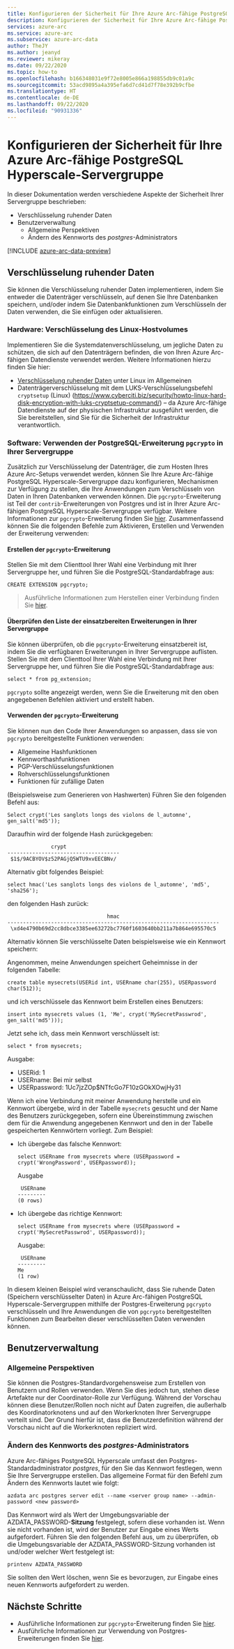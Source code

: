 ```yaml
---
title: Konfigurieren der Sicherheit für Ihre Azure Arc-fähige PostgreSQL Hyperscale-Servergruppe
description: Konfigurieren der Sicherheit für Ihre Azure Arc-fähige PostgreSQL Hyperscale-Servergruppe
services: azure-arc
ms.service: azure-arc
ms.subservice: azure-arc-data
author: TheJY
ms.author: jeanyd
ms.reviewer: mikeray
ms.date: 09/22/2020
ms.topic: how-to
ms.openlocfilehash: b166348031e9f72e8005e866a198855db9c01a9c
ms.sourcegitcommit: 53acd9895a4a395efa6d7cd41d7f78e392b9cfbe
ms.translationtype: HT
ms.contentlocale: de-DE
ms.lasthandoff: 09/22/2020
ms.locfileid: "90931336"
---
```

# <a name="configure-security-for-your-azure-arc-enabled-postgresql-hyperscale-server-group"></a>Konfigurieren der Sicherheit für Ihre Azure Arc-fähige PostgreSQL Hyperscale-Servergruppe

In dieser Dokumentation werden verschiedene Aspekte der Sicherheit Ihrer Servergruppe beschrieben:
- Verschlüsselung ruhender Daten
- Benutzerverwaltung
   - Allgemeine Perspektiven
   - Ändern des Kennworts des _postgres_-Administrators

[!INCLUDE [azure-arc-data-preview](../../../includes/azure-arc-data-preview.md)]

## <a name="encryption-at-rest"></a>Verschlüsselung ruhender Daten
Sie können die Verschlüsselung ruhender Daten implementieren, indem Sie entweder die Datenträger verschlüsseln, auf denen Sie Ihre Datenbanken speichern, und/oder indem Sie Datenbankfunktionen zum Verschlüsseln der Daten verwenden, die Sie einfügen oder aktualisieren.

### <a name="hardware-linux-host-volume-encryption"></a>Hardware: Verschlüsselung des Linux-Hostvolumes
Implementieren Sie die Systemdatenverschlüsselung, um jegliche Daten zu schützen, die sich auf den Datenträgern befinden, die von Ihren Azure Arc-fähigen Datendienste verwendet werden. Weitere Informationen hierzu finden Sie hier:
- [Verschlüsselung ruhender Daten](https://wiki.archlinux.org/index.php/Data-at-rest_encryption) unter Linux im Allgemeinen 
- Datenträgerverschlüsselung mit dem LUKS-Verschlüsselungsbefehl `cryptsetup` (Linux) (https://www.cyberciti.biz/security/howto-linux-hard-disk-encryption-with-luks-cryptsetup-command/) – da Azure Arc-fähige Datendienste auf der physischen Infrastruktur ausgeführt werden, die Sie bereitstellen, sind Sie für die Sicherheit der Infrastruktur verantwortlich.

### <a name="software-use-the-postgresql-pgcrypto-extension-in-your-server-group"></a>Software: Verwenden der PostgreSQL-Erweiterung `pgcrypto` in Ihrer Servergruppe
Zusätzlich zur Verschlüsselung der Datenträger, die zum Hosten Ihres Azure Arc-Setups verwendet werden, können Sie Ihre Azure Arc-fähige PostgreSQL Hyperscale-Servergruppe dazu konfigurieren, Mechanismen zur Verfügung zu stellen, die Ihre Anwendungen zum Verschlüsseln von Daten in Ihren Datenbanken verwenden können. Die `pgcrypto`-Erweiterung ist Teil der `contrib`-Erweiterungen von Postgres und ist in Ihrer Azure Arc-fähigen PostgreSQL Hyperscale-Servergruppe verfügbar. Weitere Informationen zur `pgcrypto`-Erweiterung finden Sie [hier](https://www.postgresql.org/docs/current/pgcrypto.html).
Zusammenfassend können Sie die folgenden Befehle zum Aktivieren, Erstellen und Verwenden der Erweiterung verwenden:


#### <a name="create-the-pgcrypto-extension"></a>Erstellen der `pgcrypto`-Erweiterung
Stellen Sie mit dem Clienttool Ihrer Wahl eine Verbindung mit Ihrer Servergruppe her, und führen Sie die PostgreSQL-Standardabfrage aus:
```console
CREATE EXTENSION pgcrypto;
```

> Ausführliche Informationen zum Herstellen einer Verbindung finden Sie [hier](get-connection-endpoints-and-connection-strings-postgres-hyperscale.md).

#### <a name="verify-the-list-the-extensions-ready-to-use-in-your-server-group"></a>Überprüfen den Liste der einsatzbereiten Erweiterungen in Ihrer Servergruppe
Sie können überprüfen, ob die `pgcrypto`-Erweiterung einsatzbereit ist, indem Sie die verfügbaren Erweiterungen in Ihrer Servergruppe auflisten.
Stellen Sie mit dem Clienttool Ihrer Wahl eine Verbindung mit Ihrer Servergruppe her, und führen Sie die PostgreSQL-Standardabfrage aus:
```console
select * from pg_extension;
```
`pgcrypto` sollte angezeigt werden, wenn Sie die Erweiterung mit den oben angegebenen Befehlen aktiviert und erstellt haben.

#### <a name="use-the-pgcrypto-extension"></a>Verwenden der `pgcrypto`-Erweiterung
Sie können nun den Code Ihrer Anwendungen so anpassen, dass sie von `pgcrypto` bereitgestellte Funktionen verwenden:
- Allgemeine Hashfunktionen
- Kennworthashfunktionen
- PGP-Verschlüsselungsfunktionen
- Rohverschlüsselungsfunktionen
- Funktionen für zufällige Daten

(Beispielsweise zum Generieren von Hashwerten) Führen Sie den folgenden Befehl aus:

```console
Select crypt('Les sanglots longs des violons de l_automne', gen_salt('md5'));
```

Daraufhin wird der folgende Hash zurückgegeben:

```console
              crypt
------------------------------------
 $1$/9ACBYOV$z52PAGjQ5WTU9xvEECBNv/   
```

Alternativ gibt folgendes Beispiel:

```console
select hmac('Les sanglots longs des violons de l_automne', 'md5', 'sha256');
```

den folgenden Hash zurück:

```console
                                hmac
--------------------------------------------------------------------
 \xd4e4790b69d2cc8dbce3385ee63272bc7760f1603640bb211a7b864e695570c5
```

Alternativ können Sie verschlüsselte Daten beispielsweise wie ein Kennwort speichern:

Angenommen, meine Anwendungen speichert Geheimnisse in der folgenden Tabelle:

```console
create table mysecrets(USERid int, USERname char(255), USERpassword char(512));
```

und ich verschlüssele das Kennwort beim Erstellen eines Benutzers:

```console
insert into mysecrets values (1, 'Me', crypt('MySecretPasswrod', gen_salt('md5')));
```

Jetzt sehe ich, dass mein Kennwort verschlüsselt ist:

```console
select * from mysecrets;
```

Ausgabe:

- USERid: 1
- USERname: Bei mir selbst
- USERpassword: $1$Uc7jzZOp$NTfcGo7F10zGOkXOwjHy31

Wenn ich eine Verbindung mit meiner Anwendung herstelle und ein Kennwort übergebe, wird in der Tabelle `mysecrets` gesucht und der Name des Benutzers zurückgegeben, sofern eine Übereinstimmung zwischen dem für die Anwendung angegebenen Kennwort und den in der Tabelle gespeicherten Kennwörtern vorliegt. Zum Beispiel:

- Ich übergebe das falsche Kennwort:
   ```console
   select USERname from mysecrets where (USERpassword = crypt('WrongPassword', USERpassword));
   ```

   Ausgabe 

   ```returns
    USERname
   ---------
   (0 rows)
   ```
- Ich übergebe das richtige Kennwort:

   ```console
   select USERname from mysecrets where (USERpassword = crypt('MySecretPasswrod', USERpassword));
   ``` 

   Ausgabe:

   ```output
    USERname
   ---------
   Me
   (1 row)
   ```

In diesem kleinen Beispiel wird veranschaulicht, dass Sie ruhende Daten (Speichern verschlüsselter Daten) in Azure Arc-fähigen PostgreSQL Hyperscale-Servergruppen mithilfe der Postgres-Erweiterung `pgcrypto` verschlüsseln und Ihre Anwendungen die von `pgcrypto` bereitgestellten Funktionen zum Bearbeiten dieser verschlüsselten Daten verwenden können.

## <a name="user-management"></a>Benutzerverwaltung
### <a name="general-perspectives"></a>Allgemeine Perspektiven
Sie können die Postgres-Standardvorgehensweise zum Erstellen von Benutzern und Rollen verwenden. Wenn Sie dies jedoch tun, stehen diese Artefakte nur der Coordinator-Rolle zur Verfügung. Während der Vorschau können diese Benutzer/Rollen noch nicht auf Daten zugreifen, die außerhalb des Koordinatorknotens und auf den Workerknoten Ihrer Servergruppe verteilt sind. Der Grund hierfür ist, dass die Benutzerdefinition während der Vorschau nicht auf die Workerknoten repliziert wird.

### <a name="change-the-password-of-the-_postgres_-administrative-user"></a>Ändern des Kennworts des _postgres_-Administrators
Azure Arc-fähiges PostgreSQL Hyperscale umfasst den Postgres-Standardadministrator _postgres_, für den Sie das Kennwort festlegen, wenn Sie Ihre Servergruppe erstellen.
Das allgemeine Format für den Befehl zum Ändern des Kennworts lautet wie folgt:
```console
azdata arc postgres server edit --name <server group name> --admin-password <new password>
```
Das Kennwort wird als Wert der Umgebungsvariable der AZDATA_PASSWORD-**Sitzung** festgelegt, sofern diese vorhanden ist. Wenn sie nicht vorhanden ist, wird der Benutzer zur Eingabe eines Werts aufgefordert.
Führen Sie den folgenden Befehl aus, um zu überprüfen, ob die Umgebungsvariable der AZDATA_PASSWORD-Sitzung vorhanden ist und/oder welcher Wert festgelegt ist:
```console
printenv AZDATA_PASSWORD
```
Sie sollten den Wert löschen, wenn Sie es bevorzugen, zur Eingabe eines neuen Kennworts aufgefordert zu werden.


## <a name="next-steps"></a>Nächste Schritte
- Ausführliche Informationen zur `pgcrypto`-Erweiterung finden Sie [hier](https://www.postgresql.org/docs/current/pgcrypto.html).
- Ausführliche Informationen zur Verwendung von Postgres-Erweiterungen finden Sie [hier](using-extensions-in-postgresql-hyperscale-server-group.md).

